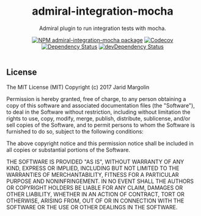 <h1 align="center">admiral-integration-mocha</h1>
<div align="center">
  <p>Admiral plugin to run integration tests with mocha.</p>
  <div>
  <a href="https://npmjs.org/package/admiral-integration-mocha"><img src="https://img.shields.io/npm/v/admiral-integration-mocha.svg" alt="NPM admiral-integration-mocha package"></a>
  <a href="https://codecov.io/gh/admiraljs/admiral"><img src="https://codecov.io/gh/admiraljs/admiral/branch/master/graph/badge.svg?flag=admiral_integration_mocha" alt="Codecov" />
  </div>
  <div>
  <a href="https://david-dm.org/admiraljs/admiral?path=packages/admiral-integration-mocha"><img src="https://david-dm.org/admiraljs/admiral.svg?path=packages/admiral-integration-mocha" alt="Dependency Status"></a>
  <a href="https://david-dm.org/admiraljs/admiral?path=packages/admiral-integration-mocha#info=devDependencies"><img src="https://david-dm.org/admiraljs/admiral/dev-status.svg?path=packages/admiral-integration-mocha" alt="devDependency Status"></a>
  </div>
</div>
<br>


## License

The MIT License (MIT) Copyright (c) 2017 Jarid Margolin

Permission is hereby granted, free of charge, to any person obtaining a copy of this software and associated documentation files (the "Software"), to deal in the Software without restriction, including without limitation the rights to use, copy, modify, merge, publish, distribute, sublicense, and/or sell copies of the Software, and to permit persons to whom the Software is furnished to do so, subject to the following conditions:

The above copyright notice and this permission notice shall be included in all copies or substantial portions of the Software.

THE SOFTWARE IS PROVIDED "AS IS", WITHOUT WARRANTY OF ANY KIND, EXPRESS OR IMPLIED, INCLUDING BUT NOT LIMITED TO THE WARRANTIES OF MERCHANTABILITY, FITNESS FOR A PARTICULAR PURPOSE AND NONINFRINGEMENT. IN NO EVENT SHALL THE AUTHORS OR COPYRIGHT HOLDERS BE LIABLE FOR ANY CLAIM, DAMAGES OR OTHER LIABILITY, WHETHER IN AN ACTION OF CONTRACT, TORT OR OTHERWISE, ARISING FROM, OUT OF OR IN CONNECTION WITH THE SOFTWARE OR THE USE OR OTHER DEALINGS IN THE SOFTWARE.
